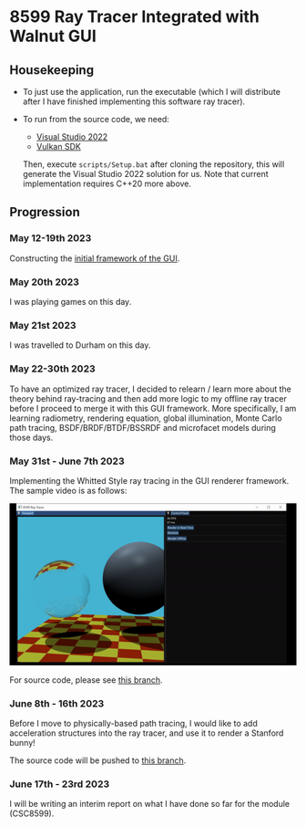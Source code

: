 # 8599 Ray Tracer Integrated with Walnut GUI

## Housekeeping

- To just use the application, run the executable (which I will distribute after I have finished implementing this software ray tracer).

- To run from the source code, we need:

  - [Visual Studio 2022](https://visualstudio.com)
  - [Vulkan SDK](https://vulkan.lunarg.com/sdk/home#windows)
  
  Then, execute `scripts/Setup.bat` after cloning the repository, this will generate the Visual Studio 2022 solution for us. Note that current implementation requires C++20 more above.

## Progression

### May 12-19th 2023

Constructing the [initial framework of the GUI](https://github.com/IQ404/8599-ray-tracer-gui/tree/initial_framework).

### May 20th 2023

I was playing games on this day.

### May 21st 2023

I was travelled to Durham on this day.

### May 22-30th 2023

To have an optimized ray tracer, I decided to relearn / learn more about the theory behind ray-tracing and then add more logic to my offline ray tracer before I proceed to merge it with this GUI framework. More specifically, I am learning radiometry, rendering equation, global illumination, Monte Carlo path tracing, BSDF/BRDF/BTDF/BSSRDF and microfacet models during those days.

### May 31st - June 7th 2023

Implementing the Whitted Style ray tracing in the GUI renderer framework. The sample video is as follows:

<img src="https://github.com/IQ404/8599-ray-tracer-gui/blob/whitted/SampleImages/WhittedStyle.gif"></a>

For source code, please see [this branch](https://github.com/IQ404/8599-ray-tracer-gui/tree/whitted).

### June 8th - 16th 2023

Before I move to physically-based path tracing, I would like to add acceleration structures into the ray tracer, and use it to render a Stanford bunny!

The source code will be pushed to [this branch](https://github.com/IQ404/8599-ray-tracer-gui/tree/stanford_bunny).

### June 17th - 23rd 2023

I will be writing an interim report on what I have done so far for the module (CSC8599).
